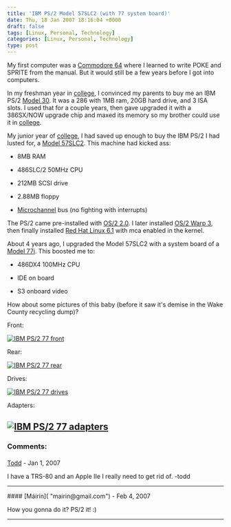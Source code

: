 ```yaml
---
title: 'IBM PS/2 Model 57SLC2 (with 77 system board)'
date: Thu, 18 Jan 2007 18:16:04 +0000
draft: false
tags: [Linux, Personal, Technology]
categories: [Linux, Personal, Technology]
type: post
---
```


My first computer was a [Commodore 64](http://en.wikipedia.org/wiki/Commodore_64) where I learned to write POKE and SPRITE from the manual. But it would still be a few years before I got into computers.

In my freshman year in [college](http://www.umd.edu/), I convinced my parents to buy me an IBM PS/2 [Model 30](http://en.wikipedia.org/wiki/IBM_Personal_System/2#Models). It was a 286 with 1MB ram, 20GB hard drive, and 3 ISA slots. I used that for a couple years, then gave upgraded it with a 386SX/NOW upgrade chip and maxed its memory so my brother could use it in [college](http://www.vt.edu/).

My junior year of [college](http://www.umd.edu/), I had saved up enough to buy the IBM PS/2 I had lusted for, a [Model 57SLC2](http://en.wikipedia.org/wiki/IBM_Personal_System/2#Models). This machine had kicked ass:

*   8MB RAM

*   486SLC/2 50MHz CPU

*   212MB SCSI drive

*   2.88MB floppy

*   [Microchannel](http://en.wikipedia.org/wiki/MicroChannel) bus (no fighting with interrupts)

The PS/2 came pre-installed with [OS/2 2.0](http://en.wikipedia.org/wiki/IBM_OS/2). I later installed [OS/2 Warp 3](http://en.wikipedia.org/wiki/IBM_OS/2#The_.22Warp.22_years), then finally installed [Red Hat Linux 6.1](http://en.wikipedia.org/wiki/Red_Hat_Linux) with mca enabled in the kernel.

About 4 years ago, I upgraded the Model 57SLC2 with a system board of a [Model 77i](http://en.wikipedia.org/wiki/IBM_Personal_System/2#Models). This boosted me to:

*   486DX4 100MHz CPU

*   IDE on board

*   S3 onboard video

How about some pictures of this baby (before it saw it's demise in the Wake County recycling dump)?

Front:

[![IBM PS/2 77 front](http://farm1.static.flickr.com/157/343529637_b00255dcc6.jpg)](http://www.flickr.com/photos/jmrodri/343529637/ "Photo Sharing")

Rear:

[![IBM PS/2 77 rear](http://farm1.static.flickr.com/153/343529646_d61ac5fb96.jpg)](http://www.flickr.com/photos/jmrodri/343529646/ "Photo Sharing")

Drives:

[![IBM PS/2 77 drives](http://farm1.static.flickr.com/149/343529658_d5bb6811b0.jpg)](http://www.flickr.com/photos/jmrodri/343529658/ "Photo Sharing")

Adapters:

[![IBM PS/2 77 adapters](http://farm1.static.flickr.com/133/343529648_39c4d2bf17.jpg)](http://www.flickr.com/photos/jmrodri/343529648/ "Photo Sharing")
---
### Comments:
#### 
[Todd](http://www.dma.org/cgi-bin/cgiwrap/tw/toddblog "taw@pobox.com") - <time datetime="2007-01-22 21:32:51">Jan 1, 2007</time>

I have a TRS-80 and an Apple IIe I really need to get rid of. -todd
<hr />
#### 
[Máirín]( "mairin@gmail.com") - <time datetime="2007-02-01 12:14:14">Feb 4, 2007</time>

How you gonna do it? PS/2 it! :)
<hr />
